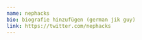 ```yaml
---
name: nephacks
bio: biografie hinzufügen (german jik guy)
link: https://twitter.com/nephacks
---
```

